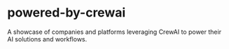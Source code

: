 # powered-by-crewai
A showcase of companies and platforms leveraging CrewAI to power their AI solutions and workflows.
